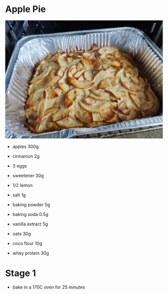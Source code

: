 # Apple Pie

![Apple Pie](./photo.jpg)

* apples 300g
* cinnamon 2g

* 3 eggs
* sweetener 30g
* 1/2 lemon

* salt 1g
* baking powder 5g
* baking soda 0.5g
* vanilla extract 5g
* oats 30g
* coco flour 10g
* whey protein 30g

# Stage 1
* bake in a 170C oven for 25 minutes
